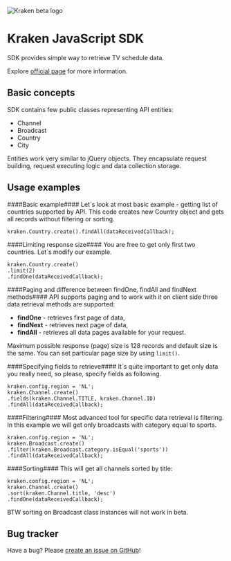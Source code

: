 ![Kraken beta logo](https://github.com/LibertyGlobal/Kraken-SDK/blob/master/doc/img/logo-kraken.png?raw=true)

Kraken JavaScript SDK
=====================

SDK provides simple way to retrieve TV schedule data.

Explore [official page](http://appdev.io) for more information.


Basic concepts
--------------

SDK contains few public classes representing API entities:

* Channel
* Broadcast
* Country
* City

Entities work very similar to jQuery objects. They encapsulate request building, request executing logic and data collection storage.


Usage examples
--------------

####Basic example####
Let`s look at most basic example - getting list of countries supported by API.
This code creates new Country object and gets all records without filtering or sorting.

    kraken.Country.create().findAll(dataReceivedCallback);


####Limiting response size####
You are free to get only first two countries. Let`s modify our example.

    kraken.Country.create()
    .limit(2)
    .findOne(dataReceivedCallback);


####Paging and difference between findOne, findAll and findNext methods####
API supports paging and to work with it on client side three data retrieval methods are supported:

* __findOne__ - retrieves first page of data,
* __findNext__ - retrieves next page of data,
* __findAll__ - retrieves all data pages available for your request.

Maximum possible response (page) size is 128 records and default size is the same.
You can set particular page size by using `limit()`.


####Specifying fields to retrieve####
It`s quite important to get only data you really need, so please, specify fields as following.

    kraken.config.region = 'NL';
    kraken.Channel.create()
    .fields(kraken.Channel.TITLE, kraken.Channel.ID)
    .findAll(dataReceivedCallback);


####Filtering####
Most advanced tool for specific data retrieval is filtering. In this example we will get only broadcasts with category equal to sports.

    kraken.config.region = 'NL';
    kraken.Broadcast.create()
    .filter(kraken.Broadcast.category.isEqual('sports'))
    .findAll(dataReceivedCallback);


####Sorting####
This will get all channels sorted by title:

    kraken.config.region = 'NL';
    kraken.Channel.create()
    .sort(kraken.Channel.title, 'desc')
    .findOne(dataReceivedCallback);

BTW sorting on Broadcast class instances will not work in beta.


Bug tracker
-----------

Have a bug? Please [create an issue on GitHub](https://github.com/LibertyGlobal/sdk/issues)!